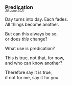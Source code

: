 ### Predication
<p style="margin:0; margin-top: -1.25rem">
  <em>
    <small><small>30 June 2021</small></small>
  </em>
</p>

Day turns into day. Each fades.\
All things become another.

But can this always be so,\
or does *this* change?

What use is predication?

This is true, not that, for now,\
and who can know another?

Therefore say it is true,\
if not for me, say it for you.
